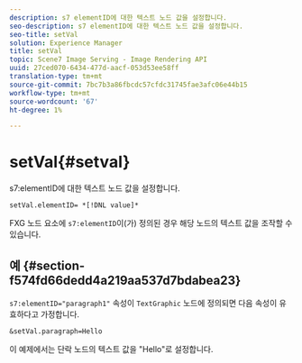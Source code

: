 ```yaml
---
description: s7 elementID에 대한 텍스트 노드 값을 설정합니다.
seo-description: s7 elementID에 대한 텍스트 노드 값을 설정합니다.
seo-title: setVal
solution: Experience Manager
title: setVal
topic: Scene7 Image Serving - Image Rendering API
uuid: 27ced070-6434-477d-aacf-053d53ee58ff
translation-type: tm+mt
source-git-commit: 7bc7b3a86fbcdc57cfdc31745fae3afc06e44b15
workflow-type: tm+mt
source-wordcount: '67'
ht-degree: 1%

---
```



# setVal{#setval}

s7:elementID에 대한 텍스트 노드 값을 설정합니다.

`setVal.elementID= *[!DNL value]*`

FXG 노드 요소에 `s7:elementID`이(가) 정의된 경우 해당 노드의 텍스트 값을 조작할 수 있습니다.

## 예 {#section-f574fd66dedd4a219aa537d7bdabea23}

`s7:elementID="paragraph1"` 속성이 `TextGraphic` 노드에 정의되면 다음 속성이 유효하다고 가정합니다.

`&setVal.paragraph=Hello`

이 예제에서는 단락 노드의 텍스트 값을 &quot;Hello&quot;로 설정합니다.
